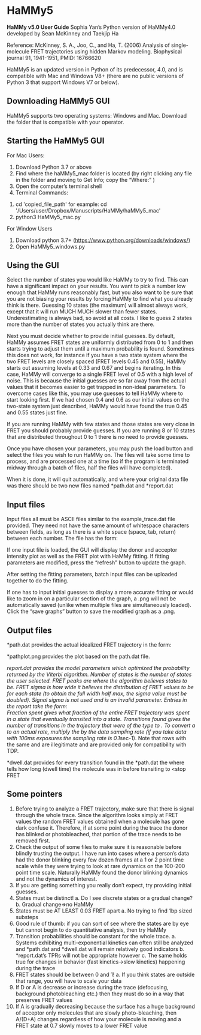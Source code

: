 # HaMMy5

**HaMMy v5.0 User Guide**
Sophia Yan’s Python version of HaMMy4.0 developed by Sean McKinney and Taekjip Ha 

Reference:
McKinney, S. A., Joo, C., and Ha, T. (2006) Analysis of single-molecule FRET trajectories using hidden Markov modeling. Biophysical journal 91, 1941-1951, PMID: 16766620

HaMMy5 is an updated version in Python of its predecessor, 4.0, and is compatible with Mac and Windows V8+ (there are no public versions of Python 3 that support Windows V7 or below).

Downloading HaMMy5 GUI
----
HaMMy5 supports two operating systems: Windows and Mac. Download the folder that is compatible with your operator.

Starting the HaMMy5 GUI
---
For Mac Users:
1.	Download Python 3.7 or above 
2.	Find where the haMMy5_mac folder is located (by right clicking any file in the folder and moving to Get Info; copy the “Where:” )
3.	Open the computer’s terminal shell
4.	Terminal Commands:
1)	cd 'copied_file_path'
for example: 
cd '/Users/user/Dropbox/Manuscripts/HaMMy/haMMy5_mac'
2)	python3 HaMMy5_mac.py

For Window Users
1.	Download python 3.7+ (https://www.python.org/downloads/windows/)
2.	Open HaMMy5_windows.py

Using the GUI
----
Select the number of states you would like HaMMy to try to find.  This can have a significant impact on your results.  You want to pick a number low enough that HaMMy runs reasonably fast, but you also want to be sure that you are not biasing your results by forcing HaMMy to find what you already think is there.  Guessing 10 states (the maximum) will almost always work, except that it will run MUCH MUCH slower than fewer states.  Underestimating is always bad, so avoid at all costs.  I like to guess 2 states more than the number of states you actually think are there.

Next you must decide whether to provide initial guesses.  By default, HaMMy assumes FRET states are uniformly distributed from 0 to 1 and then starts trying to adjust them until a maximum probability is found.  Sometimes this does not work, for instance if you have a two state system where the two FRET levels are closely spaced (FRET levels 0.45 and 0.55), HaMMy starts out assuming levels at 0.33 and 0.67 and begins iterating.  In this case, HaMMy will converge to a single FRET level of 0.5 with a high level of noise.  This is because the initial guesses are so far away from the actual values that it becomes easier to get trapped in non-ideal parameters.  To overcome cases like this, you may use guesses to tell HaMMy where to start looking first.  If we had chosen 0.4 and 0.6 as our initial values on the two-state system just described, HaMMy would have found the true 0.45 and 0.55 states just fine.  

If you are running HaMMy with few states and those states are very close in FRET you should probably provide guesses.  If you are running 8 or 10 states that are distributed throughout 0 to 1 there is no need to provide guesses.

Once you have chosen your parameters, you may push the load button and select the files you wish to run HaMMy on.  The files will take some time to process, and are processed one at a time (so if the program is terminated midway through a batch of files, half the files will have completed).  

When it is done, it will quit automatically, and where your original data file was there should be two new files named *path.dat and *report.dat

Input files
----
Input files all must be ASCII files similar to the example_trace.dat file provided.  They need not have the same amount of whitespace characters between fields, as long as there is a white space (space, tab, return) between each number.  The file has the form:
<time> <donor intensity> <acceptor intensity>

If one input file is loaded, the GUI will display the donor and acceptor intensity plot as well as the FRET plot with HaMMy fitting. If fitting parameters are modified, press the “refresh” button to update the graph.

After setting the fitting parameters, batch input files can be uploaded together to do the fitting.

If one has to input initial guesses to display a more accurate fitting or would like to zoom in on a particular section of the graph, a .png will not be automatically saved (unlike when multiple files are simultaneously loaded). Click the “save graphs” button to save the modified graph as a .png.

Output files
----
*path.dat provides the actual idealized FRET trajectory in the form: 
<time><donor intensity> <acceptor intensity> <observed FRET> <idealized FRET>

*pathplot.png provides the plot based on the path.dat file.

*report.dat provides the model parameters which optimized the probability returned by the Viterbi algorithm.  Number of states is the number of states the user selected.  FRET peaks are where the algorithm believes states to be.  FRET sigma is how wide it believes the distribution of FRET values to be for each state (to obtain the full width half max, the sigma value must be doubled).  Signal sigma is not used and is an invalid parameter.  Entries in the report take the form:  
<start FRET> <stop FRET> <transition probability> <fraction spent> <transitions found>
Fraction spent gives what fraction of the entire FRET trajectory was spent in a <start FRET> state that eventually transited into a <stop FRET> state.  Transitions found gives the number of transitions in the trajectory that were of the type <start FRET> to <stop FRET>.  To convert a <transition probability> to an actual rate, multiply the <transition probability> by the data sampling rate (if you take data with 100ms exposures the sampling rate is 0.1*sec-1).  Note that rows with the same <start FRET> and <stop FRET> are illegitimate and are provided only for compatibility with TDP.

*dwell.dat provides for every transition found in the *path.dat the <start FRET> <stop FRET> <frames lasted> <time lasted>
where <time lasted> tells how long (dwell time) the molecule was in <start FRET> before transiting to <stop FRET 

Some pointers
----
1.	Before trying to analyze a FRET trajectory, make sure that there is signal through the whole trace.  Since the algorithm looks simply at FRET values the random FRET values obtained when a molecule has gone dark confuse it.  Therefore, if at some point during the trace the donor has blinked or photobleached, that portion of the trace needs to be removed first.
2.	Check the output of some files to make sure it is reasonable before blindly trusting the output.  I have run into cases where a person’s data had the donor blinking every few dozen frames at a 1 or 2 point time scale while they were trying to look at rare dynamics on the 100-200 point time scale.  Naturally HaMMy found the donor blinking dynamics and not the dynamics of interest.
3.	If you are getting something you really don’t expect, try providing initial guesses.
4.	States must be distinct!
a.	Do I see discrete states or a gradual change?
b.	Gradual change=>no HaMMy
5.	States must be AT LEAST 0.03 FRET apart
a.	No trying to find 1bp sized substeps
6.	Good rule of thumb:  if you can sort of see where the states are by eye but cannot begin to do quantitative analysis, then try HaMMy
7.	Transition probabilities should be constant for the whole trace.
a.	Systems exhibiting multi-exponential kinetics can often still be analyzed and *path.dat and *dwell.dat will remain relatively good indicators
b.	*report.dat’s TPRs will not be appropriate however
c.	The same holds true for changes in behavior (fast kinetics->slow kinetics) happening during the trace
8.	FRET states should be between 0 and 1!
a.	If you think states are outside that range, you will have to scale your data
9.	If D or A is decrease or increase during the trace (defocusing, background photobleaching etc.) then they must do so in a way that preserves FRET values
10.	If A is gradually decreasing because the surface has a huge background of acceptor only molecules that are slowly photo-bleaching, then A/(D+A) changes regardless of how your molecule is moving and a FRET state at 0.7 slowly moves to a lower FRET value
